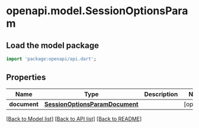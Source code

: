 # openapi.model.SessionOptionsParam

## Load the model package
```dart
import 'package:openapi/api.dart';
```

## Properties
Name | Type | Description | Notes
------------ | ------------- | ------------- | -------------
**document** | [**SessionOptionsParamDocument**](SessionOptionsParamDocument.md) |  | [optional] 

[[Back to Model list]](../README.md#documentation-for-models) [[Back to API list]](../README.md#documentation-for-api-endpoints) [[Back to README]](../README.md)


